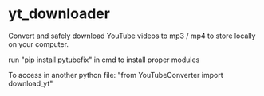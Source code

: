 # yt_downloader
Convert and safely download YouTube videos to mp3 / mp4 to store locally on your computer. 

run "pip install pytubefix" in cmd to install proper modules

To access in another python file: "from YouTubeConverter import download_yt"
